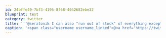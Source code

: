 ```yaml
---
id: 24bffe49-7bf3-4196-8f68-4042682ebe32
blueprint: text
category: twitter
title: '''@seratonik I can also "run out of stock" of everything except 4XL or 4XS'
caption: '<span class="username username_linked">@<a href="https://twitter.com/seratonik" title="Brent Luehr">seratonik</a></span> I can also "run out of stock" of everything except 4XL or 4XS'
---
```


